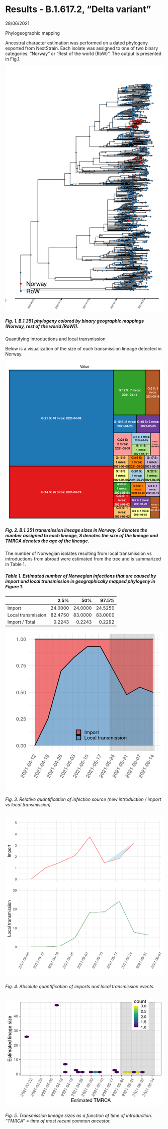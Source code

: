 Results - B.1.617.2, “Delta variant”
================
28/06/2021

Phylogeographic mapping

Ancestral character estimation was performed on a dated phylogeny
exported from NextStrain. Each isolate was assigned to one of two binary
categories: “Norway” or “Rest of the world (RoW)”. The output is
presented in Fig.1.

![](B1-6172_results_files/figure-gfm/unnamed-chunk-1-1.png)<!-- -->

##### Fig. 1. B.1.351 phylogeny colored by binary geographic mappings (Norway, rest of the world \[RoW\]).

Quantifying introductions and local transmission

Below is a visualization of the size of each transmission lineage
detected in Norway.

![](B1-6172_results_files/figure-gfm/unnamed-chunk-2-1.png)<!-- -->

##### Fig. 2. B.1.351 transmission lineage sizes in Norway. G denotes the number assigned to each lineage, S denotes the size of the lineage and TMRCA denotes the age of the lineage.

The number of Norwegian isolates resulting from local transmission vs
introductions from abroad were estimated from the tree and is summarized
in Table 1.

##### Table 1. Estimated number of Norwegian infections that are caused by import and local transmission in geographically mapped phylogeny in Figure 1.

|                    |    2.5% |     50% |   97.5% |
|:-------------------|--------:|--------:|--------:|
| Import             | 24.0000 | 24.0000 | 24.5250 |
| Local transmission | 82.4750 | 83.0000 | 83.0000 |
| Import / Total     |  0.2243 |  0.2243 |  0.2292 |

![](B1-6172_results_files/figure-gfm/unnamed-chunk-5-1.png)<!-- -->

###### Fig. 3. Relative quantification of infection source (new introduction / import vs local transmission).

![](B1-6172_results_files/figure-gfm/unnamed-chunk-7-1.png)<!-- -->

###### Fig. 4. Absolute quantification of imports and local transmission events.

![](B1-6172_results_files/figure-gfm/unnamed-chunk-8-1.png)<!-- -->

###### Fig. 5. Transmission lineage sizes as a function of time of introduction. “TMRCA” = time of most recent common ancestor.
